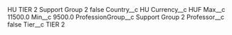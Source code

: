 <?xml version="1.0" encoding="UTF-8"?>
<CustomMetadata xmlns="http://soap.sforce.com/2006/04/metadata" xmlns:xsi="http://www.w3.org/2001/XMLSchema-instance" xmlns:xsd="http://www.w3.org/2001/XMLSchema">
    <label>HU TIER 2 Support Group 2</label>
    <protected>false</protected>
    <values>
        <field>Country__c</field>
        <value xsi:type="xsd:string">HU</value>
    </values>
    <values>
        <field>Currency__c</field>
        <value xsi:type="xsd:string">HUF</value>
    </values>
    <values>
        <field>Max__c</field>
        <value xsi:type="xsd:double">11500.0</value>
    </values>
    <values>
        <field>Min__c</field>
        <value xsi:type="xsd:double">9500.0</value>
    </values>
    <values>
        <field>ProfessionGroup__c</field>
        <value xsi:type="xsd:string">Support Group 2</value>
    </values>
    <values>
        <field>Professor__c</field>
        <value xsi:type="xsd:boolean">false</value>
    </values>
    <values>
        <field>Tier__c</field>
        <value xsi:type="xsd:string">TIER 2</value>
    </values>
</CustomMetadata>
